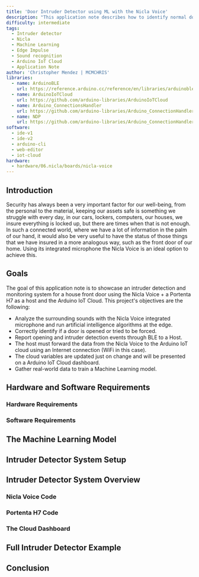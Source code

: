 ```yaml
---
title: 'Door Intruder Detector using ML with the Nicla Voice'
description: "This application note describes how to identify normal door opening vs a forced attempt, looking for intruders by analyzing surroundings sounds using Machine Learning with Edge Impulse and the Nicla Voice to then be monitored with a Dashboard on the Arduino IoT Cloud."
difficulty: intermediate
tags:
  - Intruder detector
  - Nicla
  - Machine Learning
  - Edge Impulse
  - Sound recognition
  - Arduino IoT Cloud
  - Application Note
author: 'Christopher Mendez | MCMCHRIS'
libraries:
  - name: ArduinoBLE
    url: https://reference.arduino.cc/reference/en/libraries/arduinoble/
  - name: ArduinoIoTCloud
    url: https://github.com/arduino-libraries/ArduinoIoTCloud
  - name: Arduino_ConnectionsHandler
    url: https://github.com/arduino-libraries/Arduino_ConnectionHandler
  - name: NDP
    url: https://github.com/arduino-libraries/Arduino_ConnectionHandler
software:
  - ide-v1
  - ide-v2
  - arduino-cli
  - web-editor
  - iot-cloud
hardware:
  - hardware/06.nicla/boards/nicla-voice
---
```


## Introduction

Security has always been a very important factor for our well-being, from the personal to the material, keeping our assets safe is something we struggle with every day, in our cars, lockers, computers, our houses, we insure everything is locked up, but there are times when that is not enough. In such a connected world, where we have a lot of information in the palm of our hand, it would also be very useful to have the status of those things that we have insured in a more analogous way, such as the front door of our home. Using its integrated microphone the Nicla Voice is an ideal option to achieve this.

## Goals

The goal of this application note is to showcase an intruder detection and monitoring system for a house front door using the Nicla Voice + a Portenta H7 as a host and the Arduino IoT Cloud. This project's objectives are the following:

- Analyze the surrounding sounds with the Nicla Voice integrated microphone and run artificial intelligence algorithms at the edge.
- Correctly identify if a door is opened or tried to be forced.
- Report opening and intruder detection events through BLE to a Host.
- The host must forward the data from the Nicla Voice to the Arduino IoT cloud using an Internet connection (WiFi in this case).
- The cloud variables are updated just on change and will be presented on a Arduino IoT Cloud dashboard.
- Gather real-world data to train a Machine Learning model.

## Hardware and Software Requirements

### Hardware Requirements

### Software Requirements

## The Machine Learning Model

## Intruder Detector System Setup

## Intruder Detector System Overview

### Nicla Voice Code

### Portenta H7 Code

### The Cloud Dashboard

## Full Intruder Detector Example

## Conclusion